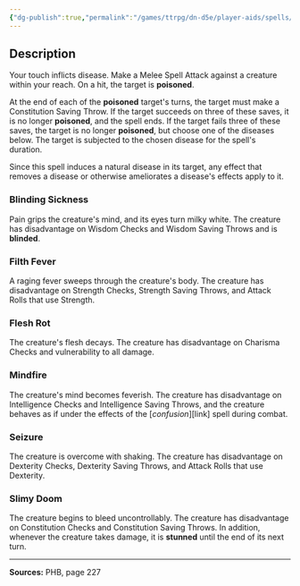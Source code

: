 ```yaml
---
{"dg-publish":true,"permalink":"/games/ttrpg/dn-d5e/player-aids/spells/level-5/contagion/","tags":["TTRPG/DND/5e","verbal","somatic"]}
---
```



## Description
Your touch inflicts disease.
Make a Melee Spell Attack against a creature within your reach.
On a hit, the target is **poisoned**.

At the end of each of the **poisoned** target's turns, the target must make a Constitution Saving Throw.
If the target succeeds on three of these saves, it is no longer **poisoned**, and the spell ends.
If the target fails three of these saves, the target is no longer **poisoned**, but choose one of the diseases below.
The target is subjected to the chosen disease for the spell's duration.

Since this spell induces a natural disease in its target, any effect that removes a disease or otherwise ameliorates a disease's effects apply to it.

### Blinding Sickness
Pain grips the creature's mind, and its eyes turn milky white.
The creature has disadvantage on Wisdom Checks and Wisdom Saving Throws and is **blinded**.

### Filth Fever
A raging fever sweeps through the creature's body.
The creature has disadvantage on Strength Checks, Strength Saving Throws, and Attack Rolls that use Strength.

### Flesh Rot
The creature's flesh decays.
The creature has disadvantage on Charisma Checks and vulnerability to all damage.

### Mindfire
The creature's mind becomes feverish.
The creature has disadvantage on Intelligence Checks and Intelligence Saving Throws, and the creature behaves as if under the effects of the [*confusion*][link] spell during combat.

### Seizure
The creature is overcome with shaking.
The creature has disadvantage on Dexterity Checks, Dexterity Saving Throws, and Attack Rolls that use Dexterity.

### Slimy Doom
The creature begins to bleed uncontrollably.
The creature has disadvantage on Constitution Checks and Constitution Saving Throws.
In addition, whenever the creature takes damage, it is **stunned** until the end of its next turn.

---

**Sources:** PHB, page 227
